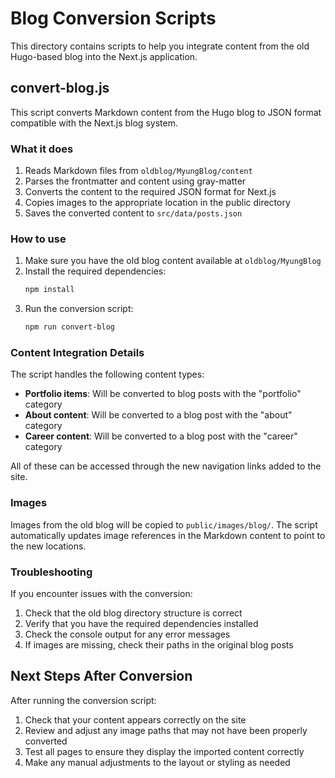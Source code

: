 # Blog Conversion Scripts

This directory contains scripts to help you integrate content from the old Hugo-based blog into the Next.js application.

## convert-blog.js

This script converts Markdown content from the Hugo blog to JSON format compatible with the Next.js blog system.

### What it does

1. Reads Markdown files from `oldblog/MyungBlog/content`
2. Parses the frontmatter and content using gray-matter
3. Converts the content to the required JSON format for Next.js
4. Copies images to the appropriate location in the public directory
5. Saves the converted content to `src/data/posts.json`

### How to use

1. Make sure you have the old blog content available at `oldblog/MyungBlog`
2. Install the required dependencies:
   ```bash
   npm install
   ```
3. Run the conversion script:
   ```bash
   npm run convert-blog
   ```

### Content Integration Details

The script handles the following content types:

- **Portfolio items**: Will be converted to blog posts with the "portfolio" category
- **About content**: Will be converted to a blog post with the "about" category
- **Career content**: Will be converted to a blog post with the "career" category

All of these can be accessed through the new navigation links added to the site.

### Images

Images from the old blog will be copied to `public/images/blog/`. The script automatically updates image references in the Markdown content to point to the new locations.

### Troubleshooting

If you encounter issues with the conversion:

1. Check that the old blog directory structure is correct
2. Verify that you have the required dependencies installed
3. Check the console output for any error messages
4. If images are missing, check their paths in the original blog posts

## Next Steps After Conversion

After running the conversion script:

1. Check that your content appears correctly on the site
2. Review and adjust any image paths that may not have been properly converted
3. Test all pages to ensure they display the imported content correctly
4. Make any manual adjustments to the layout or styling as needed 